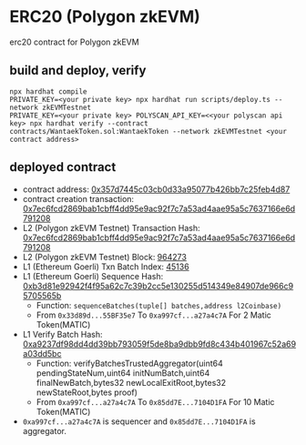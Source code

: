 # ERC20 (Polygon zkEVM)

erc20 contract for Polygon zkEVM

## build and deploy, verify
```shell
npx hardhat compile
PRIVATE_KEY=<your private key> npx hardhat run scripts/deploy.ts --network zkEVMTestnet
PRIVATE_KEY=<your private key> POLYSCAN_API_KEY=<<your polyscan api key> npx hardhat verify --contract contracts/WantaekToken.sol:WantaekToken --network zkEVMTestnet <your contract address>
```

## deployed contract

- contract address: [0x357d7445c03cb0d33a95077b426bb7c25feb4d87](https://testnet-zkevm.polygonscan.com/address/0x357d7445c03cb0d33a95077b426bb7c25feb4d87)
- contract creation transaction: [0x7ec6fcd2869bab1cbff4dd95e9ac92f7c7a53ad4aae95a5c7637166e6d791208](https://testnet-zkevm.polygonscan.com/tx/0x7ec6fcd2869bab1cbff4dd95e9ac92f7c7a53ad4aae95a5c7637166e6d791208)
- L2 (Polygon zkEVM Testnet) Transaction Hash: [0x7ec6fcd2869bab1cbff4dd95e9ac92f7c7a53ad4aae95a5c7637166e6d791208](https://testnet-zkevm.polygonscan.com/tx/0x7ec6fcd2869bab1cbff4dd95e9ac92f7c7a53ad4aae95a5c7637166e6d791208)
- L2 (Polygon zkEVM Testnet) Block: [964273](https://testnet-zkevm.polygonscan.com/block/694273)
- L1 (Ethereum Goerli) Txn Batch Index: [45136](https://testnet-zkevm.polygonscan.com/batch/45136)
- L1 (Ethereum Goerli) Sequence Hash: [0xb3d81e92942f4f95a62c7c39b2cc5e130255d514349e84907de966c95705565b](https://goerli.etherscan.io/tx/0xb3d81e92942f4f95a62c7c39b2cc5e130255d514349e84907de966c95705565b)
    - Function: ``sequenceBatches(tuple[] batches,address l2Coinbase)``
    - From ``0x33d89d...55BF35e7`` To ``0xa997cf...a27a4c7A`` For 2 Matic Token(MATIC)
- L1 Verify Batch Hash: [0xa9237df98dd4dd39bb793059f5de8ba9dbb9fd8c434b401967c52a69a03dd5bc](https://goerli.etherscan.io/tx/0xa9237df98dd4dd39bb793059f5de8ba9dbb9fd8c434b401967c52a69a03dd5bc)
    - Function: verifyBatchesTrustedAggregator(uint64 pendingStateNum,uint64 initNumBatch,uint64 finalNewBatch,bytes32 newLocalExitRoot,bytes32 newStateRoot,bytes proof)
    - From ``0xa997cf...a27a4c7A`` To ``0x85dd7E...7104D1FA`` For 10 Matic Token(MATIC)
- ``0xa997cf...a27a4c7A`` is sequencer and ``0x85dd7E...7104D1FA`` is aggregator.